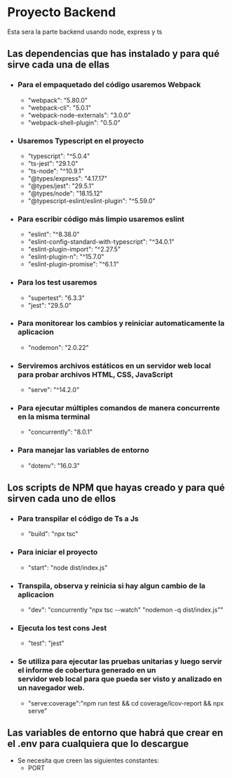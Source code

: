 # Proyecto Backend
Esta sera la parte backend usando node, express y ts
## Las dependencias que has instalado y para qué sirve cada una de ellas
- ###  Para el empaquetado del código usaremos Webpack
  - "webpack": "5.80.0"
  - "webpack-cli": "5.0.1"
  - "webpack-node-externals": "3.0.0"
  - "webpack-shell-plugin": "0.5.0"
- ### Usaremos Typescript en el proyecto
  - "typescript": "^5.0.4"
  - "ts-jest": "29.1.0"
  - "ts-node": "^10.9.1"
  - "@types/express": "4.17.17"
  - "@types/jest": "29.5.1"
  - "@types/node": "18.15.12"
  - "@typescript-eslint/eslint-plugin": "^5.59.0"
- ### Para escribir código más limpio usaremos eslint
  - "eslint": "^8.38.0"
  - "eslint-config-standard-with-typescript": "^34.0.1"
  - "eslint-plugin-import": "^2.27.5"
  - "eslint-plugin-n": "^15.7.0"
  - "eslint-plugin-promise": "^6.1.1"
- ### Para los test usaremos
  - "supertest": "6.3.3"
  - "jest": "29.5.0"
- ### Para monitorear los cambios y reiniciar automaticamente la aplicacion
  - "nodemon": "2.0.22"
- ### Serviremos archivos estáticos en un servidor web local para probar archivos HTML, CSS, JavaScript
  - "serve": "^14.2.0"
- ### Para ejecutar múltiples comandos de manera concurrente en la misma terminal
  - "concurrently": "8.0.1"
- ### Para manejar las variables de entorno
  - "dotenv": "16.0.3"
## Los scripts de NPM que hayas creado y para qué sirven cada uno de ellos
- ### Para transpilar el código de Ts a Js
  - "build": "npx tsc"
- ### Para iniciar el proyecto
  - "start": "node dist/index.js"
- ### Transpila, observa y reinicia si hay algun cambio de la aplicacion
  - "dev": "concurrently \"npx tsc --watch\" \"nodemon -q dist/index.js\""
- ### Ejecuta los test cons Jest
  - "test": "jest"
- ### Se utiliza para ejecutar las pruebas unitarias y luego servir el informe de cobertura generado en un <br> servidor web local para que pueda ser visto y analizado en un navegador web.
  - "serve:coverage":"npm run test && cd coverage/lcov-report && npx serve"
## Las variables de entorno que habrá que crear en el .env para cualquiera que lo descargue
  - Se necesita que creen las siguientes constantes:
    - PORT
